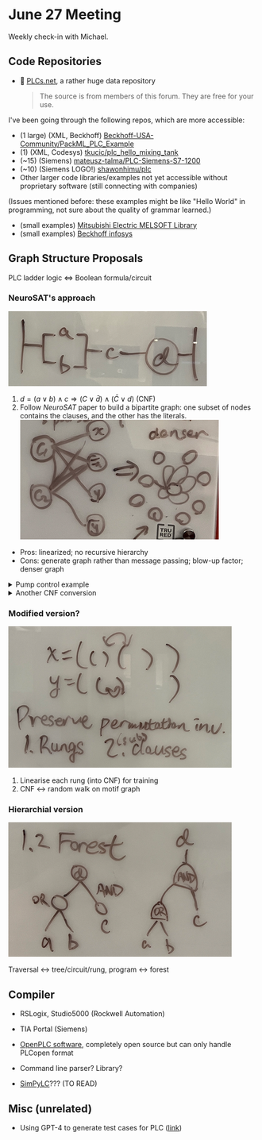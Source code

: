 # June 27 Meeting

Weekly check-in with Michael.


## Code Repositories
- 🤔 [PLCs.net](http://www.plcs.net/downloads/), a rather huge data repository
    > The source is from members of this forum. They are free for your use.

I've been going through the following repos, which are more accessible:
- (1 large) (XML, Beckhoff) [Beckhoff-USA-Community/PackML_PLC_Example](https://github.com/Beckhoff-USA-Community/PackML_PLC_Example)
- (1) (XML, Codesys) [tkucic/plc_hello_mixing_tank](https://github.com/tkucic/plc_hello_mixing_tank)
- (~15) (Siemens) [mateusz-talma/PLC-Siemens-S7-1200](https://github.com/mateusz-talma/PLC-Siemens-S7-1200)
- (~10) (Siemens LOGO!) [shawonhimu/plc](https://github.com/shawonhimu/plc)
- Other larger code libraries/examples not yet accessible without proprietary software (still connecting with companies)

(Issues mentioned before: these examples might be like "Hello World" in programming, not sure about the quality of grammar learned.)
- (small examples) [Mitsubishi Electric MELSOFT Library](https://www.mitsubishielectric-fa.cn/fb/english/melsoft_library/fa/products/cnt/plceng/download/library/other_languages.html)
- (small examples) [Beckhoff infosys](https://infosys.beckhoff.com/)



## Graph Structure Proposals
PLC ladder logic $\Leftrightarrow$ Boolean formula/circuit

### NeuroSAT's approach
![ladder rung example](rung-ex.png)
1. $d = (a \lor b) \land c \Rightarrow (C \lor \bar{d}) \land (\bar{C} \lor d)$ (CNF)
2. Follow *NeuroSAT* paper to build a bipartite graph: one subset of nodes contains the clauses, and the other has the literals.
![NeuroSAT paper graph construction](NeuroSAT.png)

- Pros: linearized; no recursive hierarchy
- Cons: generate graph rather than message passing; blow-up factor; denser graph

<details>
<summary>Pump control example</summary>

![Pump control Ladder logic](pump-control.png)
$$R = (R \lor S) \land NC \land E, \qquad P = \overline{H \lor \neg R} = \overline{H} \land R, \qquad P = R \land \overline{L}$$
</details>
<details>
<summary>Another CNF conversion</summary>

$R = (A \land B) \lor (C \land D) = (A \lor C) \land (A \lor D) \land (B \lor C) \land (B \land D)$
</details>


### Modified version?
![Philosophy behind NeuroSAT](june-27-pre.png)
1. Linearise each rung (into CNF) for training
2. CNF $\leftrightarrow$ random walk on motif graph


### Hierarchial version
![Forest Traversal](forest-traversal.png)

Traversal $\leftrightarrow$ tree/circuit/rung, program $\leftrightarrow$ forest


## Compiler
- RSLogix, Studio5000 (Rockwell Automation)
- TIA Portal (Siemens)
- [OpenPLC software](https://openplcproject.gitlab.io/start/index.html), completely open source but can only handle PLCopen format

- Command line parser? Library?

- [SimPyLC](https://github.com/QQuick/SimPyLC?tab=readme-ov-file)??? (TO READ)


## Misc (unrelated)
- Using GPT-4 to generate test cases for PLC ([link](https://github.com/hkoziolek/LLM-CodeGen-TestGen))